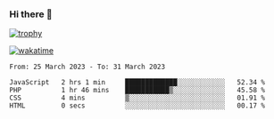 ### Hi there 👋

[![trophy](https://github-profile-trophy.vercel.app/?username=cxnky&theme=dracula)](https://github.com/ryo-ma/github-profile-trophy)

[![wakatime](https://wakatime.com/badge/user/1c39c599-5497-41b9-a5be-2c4676e7fd23.svg)](https://wakatime.com/@1c39c599-5497-41b9-a5be-2c4676e7fd23)
<!--START_SECTION:waka-->

```text
From: 25 March 2023 - To: 31 March 2023

JavaScript   2 hrs 1 min     █████████████░░░░░░░░░░░░   52.34 %
PHP          1 hr 46 mins    ███████████▒░░░░░░░░░░░░░   45.58 %
CSS          4 mins          ▒░░░░░░░░░░░░░░░░░░░░░░░░   01.91 %
HTML         0 secs          ░░░░░░░░░░░░░░░░░░░░░░░░░   00.17 %
```

<!--END_SECTION:waka-->
